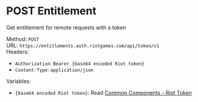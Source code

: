 # POST Entitlement

Get entitlement for remote requests with a token  


Method: `POST`  
URL: `https://entitlements.auth.riotgames.com/api/token/v1`  
Headers:
 - `Authorization`: `Bearer {base64 encoded Riot token}`
 - `Content-Type`: `application/json`

Variables:
 - `{base64 encoded Riot token}`: Read [Common Components - Riot Token](../common-components.md#riot-token)

